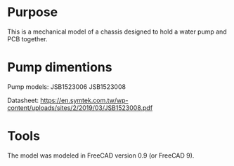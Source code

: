 # Purpose

This is a mechanical model of a chassis designed to hold a water pump and PCB together.

# Pump dimentions

Pump models:
JSB1523006
JSB1523008

Datasheet:
https://en.symtek.com.tw/wp-content/uploads/sites/2/2019/03/JSB1523008.pdf

# Tools

The model was modeled in FreeCAD version 0.9 (or FreeCAD 9).